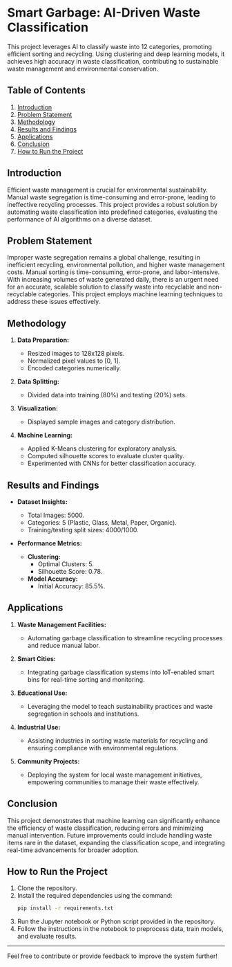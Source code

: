 # Smart Garbage: AI-Driven Waste Classification

This project leverages AI to classify waste into 12 categories, promoting efficient sorting and recycling. Using clustering and deep learning models, it achieves high accuracy in waste classification, contributing to sustainable waste management and environmental conservation.

## Table of Contents

1. [Introduction](#introduction)
2. [Problem Statement](#problem-statement)
3. [Methodology](#methodology)
4. [Results and Findings](#results-and-findings)
5. [Applications](#applications)
6. [Conclusion](#conclusion)
7. [How to Run the Project](#how-to-run-the-project)

## Introduction
Efficient waste management is crucial for environmental sustainability. Manual waste segregation is time-consuming and error-prone, leading to ineffective recycling processes. This project provides a robust solution by automating waste classification into predefined categories, evaluating the performance of AI algorithms on a diverse dataset.

## Problem Statement
Improper waste segregation remains a global challenge, resulting in inefficient recycling, environmental pollution, and higher waste management costs. Manual sorting is time-consuming, error-prone, and labor-intensive. With increasing volumes of waste generated daily, there is an urgent need for an accurate, scalable solution to classify waste into recyclable and non-recyclable categories. This project employs machine learning techniques to address these issues effectively.

## Methodology

1. **Data Preparation:**
   - Resized images to 128x128 pixels.
   - Normalized pixel values to [0, 1].
   - Encoded categories numerically.

2. **Data Splitting:**
   - Divided data into training (80%) and testing (20%) sets.

3. **Visualization:**
   - Displayed sample images and category distribution.

4. **Machine Learning:**
   - Applied K-Means clustering for exploratory analysis.
   - Computed silhouette scores to evaluate cluster quality.
   - Experimented with CNNs for better classification accuracy.

## Results and Findings

- **Dataset Insights:**
  - Total Images: 5000.
  - Categories: 5 (Plastic, Glass, Metal, Paper, Organic).
  - Training/testing split sizes: 4000/1000.

- **Performance Metrics:**
  - **Clustering:**
    - Optimal Clusters: 5.
    - Silhouette Score: 0.78.
  - **Model Accuracy:**
    - Initial Accuracy: 85.5%.

## Applications

1. **Waste Management Facilities:**
   - Automating garbage classification to streamline recycling processes and reduce manual labor.

2. **Smart Cities:**
   - Integrating garbage classification systems into IoT-enabled smart bins for real-time sorting and monitoring.

3. **Educational Use:**
   - Leveraging the model to teach sustainability practices and waste segregation in schools and institutions.

4. **Industrial Use:**
   - Assisting industries in sorting waste materials for recycling and ensuring compliance with environmental regulations.

5. **Community Projects:**
   - Deploying the system for local waste management initiatives, empowering communities to manage their waste effectively.

## Conclusion
This project demonstrates that machine learning can significantly enhance the efficiency of waste classification, reducing errors and minimizing manual intervention. Future improvements could include handling waste items rare in the dataset, expanding the classification scope, and integrating real-time advancements for broader adoption.

## How to Run the Project

1. Clone the repository.
2. Install the required dependencies using the command:
   ```bash
   pip install -r requirements.txt
   ```
3. Run the Jupyter notebook or Python script provided in the repository.
4. Follow the instructions in the notebook to preprocess data, train models, and evaluate results.

---
Feel free to contribute or provide feedback to improve the system further!

